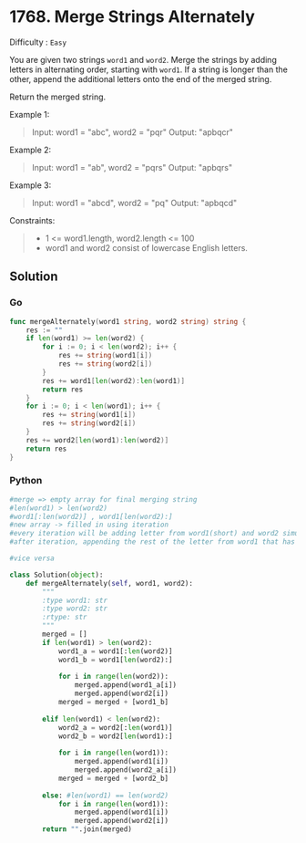 # 1768. Merge Strings Alternately

Difficulty : `Easy`

You are given two strings `word1` and `word2`. Merge the strings by adding letters in alternating order, starting with `word1`. If a string is longer than the other, append the additional letters onto the end of the merged string.

Return the merged string.

 

Example 1:

> Input: word1 = "abc", word2 = "pqr"
Output: "apbqcr"

Example 2:

> Input: word1 = "ab", word2 = "pqrs"
Output: "apbqrs"

Example 3:

> Input: word1 = "abcd", word2 = "pq"
Output: "apbqcd"
 

Constraints:

>- 1 <= word1.length, word2.length <= 100
>- word1 and word2 consist of lowercase English letters.


## Solution

### Go

```Go
func mergeAlternately(word1 string, word2 string) string {
    res := ""
    if len(word1) >= len(word2) {
        for i := 0; i < len(word2); i++ {
            res += string(word1[i])
            res += string(word2[i])
        }
        res += word1[len(word2):len(word1)]
        return res
    }
    for i := 0; i < len(word1); i++ {
        res += string(word1[i])
        res += string(word2[i])
    }
    res += word2[len(word1):len(word2)]
    return res
}
```

### Python

```Python
#merge => empty array for final merging string
#len(word1) > len(word2)
#word1[:len(word2)] , word1[len(word2):]
#new array -> filled in using iteration
#every iteration will be adding letter from word1(short) and word2 simultaneously
#after iteration, appending the rest of the letter from word1 that has not appended yet

#vice versa

class Solution(object):
    def mergeAlternately(self, word1, word2):
        """
        :type word1: str
        :type word2: str
        :rtype: str
        """
        merged = []
        if len(word1) > len(word2):
            word1_a = word1[:len(word2)]
            word1_b = word1[len(word2):]
            
            for i in range(len(word2)):
                merged.append(word1_a[i])
                merged.append(word2[i])
            merged = merged + [word1_b]
        
        elif len(word1) < len(word2):
            word2_a = word2[:len(word1)]
            word2_b = word2[len(word1):]
            
            for i in range(len(word1)):
                merged.append(word1[i])
                merged.append(word2_a[i])
            merged = merged + [word2_b]
        
        else: #len(word1) == len(word2)
            for i in range(len(word1)):
                merged.append(word1[i])
                merged.append(word2[i])
        return "".join(merged)
```